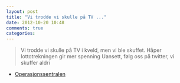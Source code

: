 ```yaml
---
layout: post
title: "Vi trodde vi skulle på TV ..."
date: 2012-10-20 10:48
comments: true
categories: 
---
```

> Vi trodde vi skulle på TV i kveld, men vi ble skuffet. Håper lottotrekningen gir mer spenning Uansett, følg oss på twitter, vi skuffer aldri 
- [Operasjonssentralen](http://twitter.com/oslopolitiops/statuses/259712647644196864)
